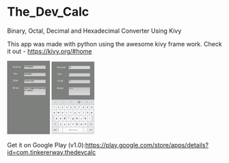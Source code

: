 # The_Dev_Calc
Binary, Octal, Decimal and Hexadecimal  Converter Using Kivy

This app was made with python using the awesome kivy frame work. Check it out - https://kivy.org/#home

<img src="https://github.com/amalmathewtech/The_Dev_Calc/blob/main/screenshots/20210214_071911.jpg" width="100">
<img src="https://github.com/amalmathewtech/The_Dev_Calc/blob/main/screenshots/20210214_071945.jpg" width="100">

Get it on Google Play (v1.0):https://play.google.com/store/apps/details?id=com.tinkererway.thedevcalc

